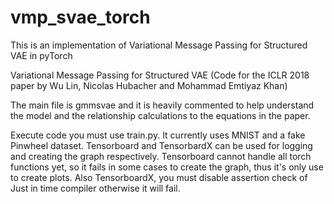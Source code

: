 # vmp_svae_torch
This is an implementation of Variational Message Passing for Structured VAE in pyTorch 

Variational Message Passing for Structured VAE (Code for the ICLR 2018 paper by Wu Lin, Nicolas Hubacher and Mohammad Emtiyaz Khan)

The main file is gmmsvae and it is heavily commented to help understand the model
and the relationship calculations to the equations in the paper.

Execute code you must use train.py.  It currently uses MNIST and a fake Pinwheel dataset.  Tensorboard and TensorbardX can be used for 
logging and creating the graph respectively.  Tensorboard cannot handle all torch functions yet, so it fails in some cases to create the graph,
thus it's only use to create plots.  Also TensorboardX, you must disable assertion check of Just in time compiler otherwise it will fail.  
